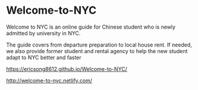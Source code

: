 # Welcome-to-NYC

Welcome to NYC is an online guide for Chinese student who is newly admitted by university in NYC. 
      
The guide covers from departure preparation to local house rent. If needed, we also provide former student and rental agency
to help the new student adapt to NYC better and faster

https://ericsong8612.github.io/Welcome-to-NYC/

http://welcome-to-nyc.netlify.com/
